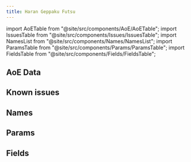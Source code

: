 ```yaml
---
title: Haran Geppaku Futsu
---
```


import AoETable from "@site/src/components/AoE/AoETable";
import IssuesTable from "@site/src/components/Issues/IssuesTable";
import NamesList from "@site/src/components/Names/NamesList";
import ParamsTable from "@site/src/components/Params/ParamsTable";
import FieldsTable from "@site/src/components/Fields/FieldsTable";

## AoE Data

<AoETable item_key="harangeppakufutsu" data_src="weapon" />

## Known issues

<IssuesTable item_key="harangeppakufutsu" data_src="weapon" />

## Names

<NamesList item_key="harangeppakufutsu" data_src="weapon" />

## Params

<ParamsTable item_key="harangeppakufutsu" data_src="weapon" />

## Fields

<FieldsTable item_key="harangeppakufutsu" data_src="weapon" />
